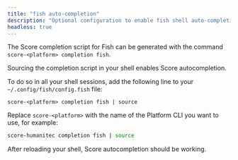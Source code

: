 ```yaml
---
title: "fish auto-completion"
description: "Optional configuration to enable fish shell auto-completion."
headless: true
---
```


The Score completion script for Fish can be generated with the command `score-<platform> completion fish`.

Sourcing the completion script in your shell enables Score autocompletion.

To do so in all your shell sessions, add the following line to your `~/.config/fish/config.fish` file:

```shell
score-<platform> completion fish | source
```

Replace `score-<platform>` with the name of the Platform CLI you want to use, for example:

```bash
score-humanitec completion fish | source
```

After reloading your shell, Score autocompletion should be working.
